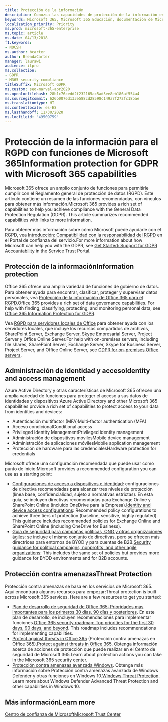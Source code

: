 ```yaml
---
title: Protección de la información
description: Conozca las capacidades de protección de la información en Microsoft 365 para el Reglamento general de protección de datos (GDPR)
keywords: Microsoft 365, Microsoft 365 Educación, documentación de Microsoft 365, RGPD
localization_priority: Priority
ms.prod: microsoft-365-enterprise
ms.topic: article
ms.date: 04/13/2018
f1.keywords:
- NOCSH
ms.author: bcarter
author: BrendaCarter
manager: laurawi
audience: itpro
ms.collection:
- GDPR
- M365-security-compliance
titleSuffix: Microsoft GDPR
ms.custom: seo-marvel-apr2020
ms.openlocfilehash: 28b1c76cedd2f232165ac5ad3ee8eb186af554a4
ms.sourcegitcommit: 626b0076d133e588cd28598c149a7f272fc18bae
ms.translationtype: HT
ms.contentlocale: es-ES
ms.lasthandoff: 11/30/2020
ms.locfileid: "49509759"
---
```

# <a name="information-protection-for-gdpr-with-microsoft-365-capabilities"></a><span data-ttu-id="1bd55-104">Protección de la información para el RGPD con funciones de Microsoft 365</span><span class="sxs-lookup"><span data-stu-id="1bd55-104">Information protection for GDPR with Microsoft 365 capabilities</span></span>

<span data-ttu-id="1bd55-p101">Microsoft 365 ofrece un amplio conjunto de funciones para permitirle cumplir con el Reglamento general de protección de datos (RGPD). Este artículo contiene un resumen de las funciones recomendadas, con vínculos para obtener más información.</span><span class="sxs-lookup"><span data-stu-id="1bd55-p101">Microsoft 365 provides a rich set of capabilities to help you achieve compliance with the General Data Protection Regulation (GDPR). This article summarizes recommended capabilities with links to more information.</span></span>

<span data-ttu-id="1bd55-107">Para obtener más información sobre cómo Microsoft puede ayudarle con el RGPD, vea [Introducción: Compatibilidad con la responsabilidad del RGPD](https://servicetrust.microsoft.com/ViewPage/GDPRGetStarted) en el Portal de confianza del servicio.</span><span class="sxs-lookup"><span data-stu-id="1bd55-107">For more information about how Microsoft can help you with the GDPR, see [Get Started: Support for GDPR Accountability](https://servicetrust.microsoft.com/ViewPage/GDPRGetStarted) in the Service Trust Portal.</span></span>

## <a name="information-protection"></a><span data-ttu-id="1bd55-108">Protección de la información</span><span class="sxs-lookup"><span data-stu-id="1bd55-108">Information protection</span></span>

<span data-ttu-id="1bd55-p102">Office 365 ofrece una amplia variedad de funciones de gobierno de datos. Para obtener ayuda para encontrar, clasificar, proteger y supervisar datos personales, vea [Protección de la información de Office 365 para el RGPD](https://docs.microsoft.com/microsoft-365/compliance/office-365-information-protection-for-gdpr).</span><span class="sxs-lookup"><span data-stu-id="1bd55-p102">Office 365 provides a rich set of data governance capabilities. For help with finding, classifying, protecting, and monitoring personal data, see [Office 365 Information Protection for GDPR](https://docs.microsoft.com/microsoft-365/compliance/office-365-information-protection-for-gdpr).</span></span>

<span data-ttu-id="1bd55-111">Vea [RGPD para servidores locales de Office](https://docs.microsoft.com/microsoft-365/compliance/gdpr-for-office-servers) para obtener ayuda con los servidores locales, que incluye los recursos compartidos de archivos, SharePoint Server, Exchange Server, Skype Empresarial Server, Project Server y Office Online Server.</span><span class="sxs-lookup"><span data-stu-id="1bd55-111">For help with on-premises servers, including file shares, SharePoint Server, Exchange Server, Skype for Business Server, Project Server, and Office Online Server, see [GDPR for on-premises Office servers](https://docs.microsoft.com/microsoft-365/compliance/gdpr-for-office-servers).</span></span> 

## <a name="identity-and-access-management"></a><span data-ttu-id="1bd55-112">Administración de identidad y acceso</span><span class="sxs-lookup"><span data-stu-id="1bd55-112">Identity and access management</span></span>

<span data-ttu-id="1bd55-113">Azure Active Directory y otras características de Microsoft 365 ofrecen una amplia variedad de funciones para proteger el acceso a sus datos de identidades y dispositivos:</span><span class="sxs-lookup"><span data-stu-id="1bd55-113">Azure Active Directory and other Microsoft 365 capabilities provide a rich set of capabilities to protect access to your data from identities and devices:</span></span>

- <span data-ttu-id="1bd55-114">Autenticación multifactor (MFA)</span><span class="sxs-lookup"><span data-stu-id="1bd55-114">Multi-factor authentication (MFA)</span></span>
- <span data-ttu-id="1bd55-115">Acceso condicional</span><span class="sxs-lookup"><span data-stu-id="1bd55-115">Conditional access</span></span>
- <span data-ttu-id="1bd55-116">Privileged Identity Management</span><span class="sxs-lookup"><span data-stu-id="1bd55-116">Privileged identity management</span></span>
- <span data-ttu-id="1bd55-117">Administración de dispositivos móviles</span><span class="sxs-lookup"><span data-stu-id="1bd55-117">Mobile device management</span></span>
- <span data-ttu-id="1bd55-118">Administración de aplicaciones móviles</span><span class="sxs-lookup"><span data-stu-id="1bd55-118">Mobile application management</span></span>
- <span data-ttu-id="1bd55-119">Protección de hardware para las credenciales</span><span class="sxs-lookup"><span data-stu-id="1bd55-119">Hardware protection for credentials</span></span>

<span data-ttu-id="1bd55-120">Microsoft ofrece una configuración recomendada que puede usar como punto de inicio:</span><span class="sxs-lookup"><span data-stu-id="1bd55-120">Microsoft provides a recommended configuration you can use as a starting point:</span></span>

- <span data-ttu-id="1bd55-p103">[Configuraciones de acceso a dispositivos e identidad](https://docs.microsoft.com/microsoft-365/security/office-365-security/microsoft-365-policies-configurations): configuraciones de directiva recomendadas para alcanzar tres niveles de protección (línea base, confidencialidad, sujeto a normativas estrictas). En esta guía, se incluyen directivas recomendadas para Exchange Online y SharePoint Online (incluido OneDrive para la Empresa).</span><span class="sxs-lookup"><span data-stu-id="1bd55-p103">[Identity and device access configurations](https://docs.microsoft.com/microsoft-365/security/office-365-security/microsoft-365-policies-configurations): Recommended policy configurations to achieve three tiers of protection (baseline, sensitive, highly regulated). This guidance includes recommended policies for Exchange Online and SharePoint Online (including OneDrive for Business).</span></span>
- <span data-ttu-id="1bd55-123">[Guía de seguridad para campañas políticas, ONG y otras organizaciones ágiles](https://docs.microsoft.com/microsoft-365/security/office-365-security/microsoft-security-guidance-for-political-campaigns-nonprofits-and-other-agile-o): se incluye el mismo conjunto de directivas, pero se ofrecen más directrices para entornos de BYOD y para cuentas de B2B.</span><span class="sxs-lookup"><span data-stu-id="1bd55-123">[Security guidance for political campaigns, nonprofits, and other agile organizations](https://docs.microsoft.com/microsoft-365/security/office-365-security/microsoft-security-guidance-for-political-campaigns-nonprofits-and-other-agile-o): This includes the same set of policies but provides more guidance for BYOD environments and for B2B accounts.</span></span>

## <a name="threat-protection"></a><span data-ttu-id="1bd55-124">Protección contra amenazas</span><span class="sxs-lookup"><span data-stu-id="1bd55-124">Threat Protection</span></span>

<span data-ttu-id="1bd55-p104">Protección contra amenazas se basa en los servicios de Microsoft 365. Aquí encontrará algunos recursos para empezar:</span><span class="sxs-lookup"><span data-stu-id="1bd55-p104">Threat protection is built across Microsoft 365 services. Here are a few resources to get you started:</span></span>

- <span data-ttu-id="1bd55-p105">[Plan de desarrollo de seguridad de Office 365: Prioridades más importantes para los primeros 30 días, 90 días y posteriores](https://docs.microsoft.com/microsoft-365/security/office-365-security/security-roadmap). En este plan de desarrollo, se incluyen recomendaciones para implementar funciones.</span><span class="sxs-lookup"><span data-stu-id="1bd55-p105">[Office 365 security roadmap: Top priorities for the first 30 days, 90 days, and beyond](https://docs.microsoft.com/microsoft-365/security/office-365-security/security-roadmap). This roadmap includes recommendations for implementing capabilities.</span></span> 
- <span data-ttu-id="1bd55-129">[Protect against threats in Office 365](https://docs.microsoft.com/microsoft-365/security/office-365-security/protect-against-threats) (Protección contra amenazas en Office 365).</span><span class="sxs-lookup"><span data-stu-id="1bd55-129">[Protect against threats in Office 365](https://docs.microsoft.com/microsoft-365/security/office-365-security/protect-against-threats).</span></span> <span data-ttu-id="1bd55-130">Obtenga información acerca de acciones de protección que puede realizar en el Centro de seguridad de Microsoft 365.</span><span class="sxs-lookup"><span data-stu-id="1bd55-130">Learn about protection actions you can take in the Microsoft 365 security center.</span></span>
- <span data-ttu-id="1bd55-p107">[Protección contra amenazas avanzada Windows](https://docs.microsoft.com/windows/security/threat-protection/). Obtenga más información sobre Protección contra amenazas avanzada de Windows Defender y otras funciones en Windows 10.</span><span class="sxs-lookup"><span data-stu-id="1bd55-p107">[Windows Threat Protection](https://docs.microsoft.com/windows/security/threat-protection/). Learn more about Windows Defender Advanced Threat Protection and other capabilities in Windows 10.</span></span>

## <a name="learn-more"></a><span data-ttu-id="1bd55-133">Más información</span><span class="sxs-lookup"><span data-stu-id="1bd55-133">Learn more</span></span>

[<span data-ttu-id="1bd55-134">Centro de confianza de Microsoft</span><span class="sxs-lookup"><span data-stu-id="1bd55-134">Microsoft Trust Center</span></span>](https://www.microsoft.com/trust-center/privacy/gdpr-overview)
